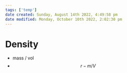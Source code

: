 ```yaml
---
tags: ['temp']
date created: Sunday, August 14th 2022, 4:49:58 pm
date modified: Monday, October 10th 2022, 2:02:30 pm
---
```


# Density
- mass / vol
- $$r - m/V$$



